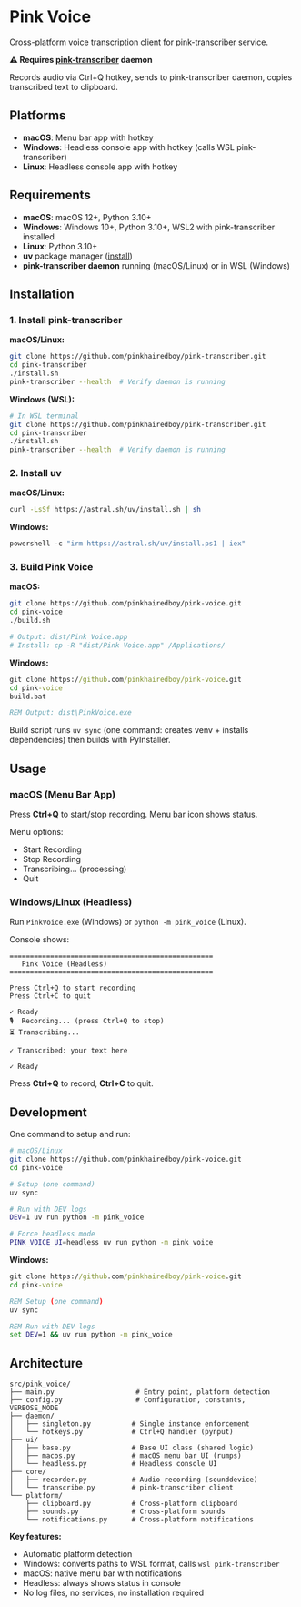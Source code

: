 # Pink Voice

Cross-platform voice transcription client for pink-transcriber service.

**⚠️ Requires [pink-transcriber](https://github.com/pinkhairedboy/pink-transcriber) daemon**

Records audio via Ctrl+Q hotkey, sends to pink-transcriber daemon, copies transcribed text to clipboard.

## Platforms

- **macOS**: Menu bar app with hotkey
- **Windows**: Headless console app with hotkey (calls WSL pink-transcriber)
- **Linux**: Headless console app with hotkey

## Requirements

- **macOS**: macOS 12+, Python 3.10+
- **Windows**: Windows 10+, Python 3.10+, WSL2 with pink-transcriber installed
- **Linux**: Python 3.10+
- **uv** package manager ([install](https://docs.astral.sh/uv/getting-started/installation/))
- **pink-transcriber daemon** running (macOS/Linux) or in WSL (Windows)

## Installation

### 1. Install pink-transcriber

**macOS/Linux:**
```bash
git clone https://github.com/pinkhairedboy/pink-transcriber.git
cd pink-transcriber
./install.sh
pink-transcriber --health  # Verify daemon is running
```

**Windows (WSL):**
```bash
# In WSL terminal
git clone https://github.com/pinkhairedboy/pink-transcriber.git
cd pink-transcriber
./install.sh
pink-transcriber --health  # Verify daemon is running
```

### 2. Install uv

**macOS/Linux:**
```bash
curl -LsSf https://astral.sh/uv/install.sh | sh
```

**Windows:**
```powershell
powershell -c "irm https://astral.sh/uv/install.ps1 | iex"
```

### 3. Build Pink Voice

**macOS:**
```bash
git clone https://github.com/pinkhairedboy/pink-voice.git
cd pink-voice
./build.sh

# Output: dist/Pink Voice.app
# Install: cp -R "dist/Pink Voice.app" /Applications/
```

**Windows:**
```cmd
git clone https://github.com/pinkhairedboy/pink-voice.git
cd pink-voice
build.bat

REM Output: dist\PinkVoice.exe
```

Build script runs `uv sync` (one command: creates venv + installs dependencies) then builds with PyInstaller.

## Usage

### macOS (Menu Bar App)

Press **Ctrl+Q** to start/stop recording. Menu bar icon shows status.

Menu options:
- Start Recording
- Stop Recording
- Transcribing... (processing)
- Quit

### Windows/Linux (Headless)

Run `PinkVoice.exe` (Windows) or `python -m pink_voice` (Linux).

Console shows:
```
==================================================
   Pink Voice (Headless)
==================================================

Press Ctrl+Q to start recording
Press Ctrl+C to quit

✓ Ready
🎙️  Recording... (press Ctrl+Q to stop)
⏳ Transcribing...

✓ Transcribed: your text here

✓ Ready
```

Press **Ctrl+Q** to record, **Ctrl+C** to quit.

## Development

One command to setup and run:

```bash
# macOS/Linux
git clone https://github.com/pinkhairedboy/pink-voice.git
cd pink-voice

# Setup (one command)
uv sync

# Run with DEV logs
DEV=1 uv run python -m pink_voice

# Force headless mode
PINK_VOICE_UI=headless uv run python -m pink_voice
```

**Windows:**
```cmd
git clone https://github.com/pinkhairedboy/pink-voice.git
cd pink-voice

REM Setup (one command)
uv sync

REM Run with DEV logs
set DEV=1 && uv run python -m pink_voice
```

## Architecture

```
src/pink_voice/
├── main.py                    # Entry point, platform detection
├── config.py                  # Configuration, constants, VERBOSE_MODE
├── daemon/
│   ├── singleton.py          # Single instance enforcement
│   └── hotkeys.py            # Ctrl+Q handler (pynput)
├── ui/
│   ├── base.py               # Base UI class (shared logic)
│   ├── macos.py              # macOS menu bar UI (rumps)
│   └── headless.py           # Headless console UI
├── core/
│   ├── recorder.py           # Audio recording (sounddevice)
│   └── transcribe.py         # pink-transcriber client
└── platform/
    ├── clipboard.py          # Cross-platform clipboard
    ├── sounds.py             # Cross-platform sounds
    └── notifications.py      # Cross-platform notifications
```

**Key features:**
- Automatic platform detection
- Windows: converts paths to WSL format, calls `wsl pink-transcriber`
- macOS: native menu bar with notifications
- Headless: always shows status in console
- No log files, no services, no installation required
